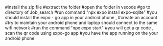 #install the zip file 
#extract the folder
#open the folder in vscode
#go to directory of Job_search
#run command "npx expo install expo-sqlite"
#you should install the expo - go app in your android phone , 
#create an account
#try to maintain your android phone and laptop should connect to the same wifi network
#run the command "npx expo start"
#you will get a qr code , scan the qr code using expo-go app
#you have the app running on the your android phone
